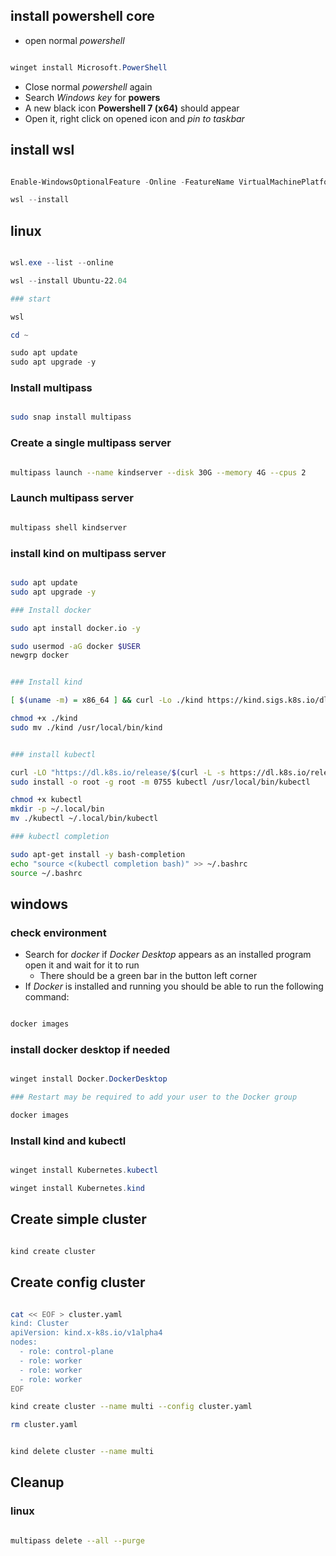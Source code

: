 
## install powershell core

- open normal *powershell*

```powershell

winget install Microsoft.PowerShell

```

- Close normal *powershell* again
- Search *Windows key* for **powers**
- A new black icon **Powershell 7 (x64)** should appear
- Open it, right click on opened icon and *pin to taskbar*



## install wsl 

```powershell

Enable-WindowsOptionalFeature -Online -FeatureName VirtualMachinePlatform -NoRestart

wsl --install

```

## linux

```powershell

wsl.exe --list --online

wsl --install Ubuntu-22.04

### start

wsl

cd ~

sudo apt update
sudo apt upgrade -y

```




### Install multipass

```bash

sudo snap install multipass

```

### Create a single multipass server

```bash

multipass launch --name kindserver --disk 30G --memory 4G --cpus 2

```

### Launch multipass server

```bash

multipass shell kindserver

```


### install kind on multipass server

```bash

sudo apt update
sudo apt upgrade -y

### Install docker

sudo apt install docker.io -y

sudo usermod -aG docker $USER
newgrp docker


### Install kind

[ $(uname -m) = x86_64 ] && curl -Lo ./kind https://kind.sigs.k8s.io/dl/v0.29.0/kind-linux-amd64

chmod +x ./kind
sudo mv ./kind /usr/local/bin/kind


### install kubectl 

curl -LO "https://dl.k8s.io/release/$(curl -L -s https://dl.k8s.io/release/stable.txt)/bin/linux/amd64/kubectl"
sudo install -o root -g root -m 0755 kubectl /usr/local/bin/kubectl

chmod +x kubectl
mkdir -p ~/.local/bin
mv ./kubectl ~/.local/bin/kubectl

### kubectl completion

sudo apt-get install -y bash-completion
echo "source <(kubectl completion bash)" >> ~/.bashrc
source ~/.bashrc


```

## windows

### check environment

- Search for *docker* if *Docker Desktop* appears as an installed program open it and wait for it to run
  - There should be a green bar in the button left corner
- If *Docker* is installed and running you should be able to run the following command:

```powershell

docker images

```
### install docker desktop if needed

```powershell

winget install Docker.DockerDesktop

### Restart may be required to add your user to the Docker group

docker images

```

### Install kind and kubectl

```powershell

winget install Kubernetes.kubectl

winget install Kubernetes.kind

```


## Create simple cluster

```bash

kind create cluster

```


## Create config cluster

```bash

cat << EOF > cluster.yaml
kind: Cluster
apiVersion: kind.x-k8s.io/v1alpha4
nodes:
  - role: control-plane
  - role: worker
  - role: worker
  - role: worker
EOF

kind create cluster --name multi --config cluster.yaml

rm cluster.yaml


kind delete cluster --name multi

```



## Cleanup

### linux

```bash

multipass delete --all --purge

```